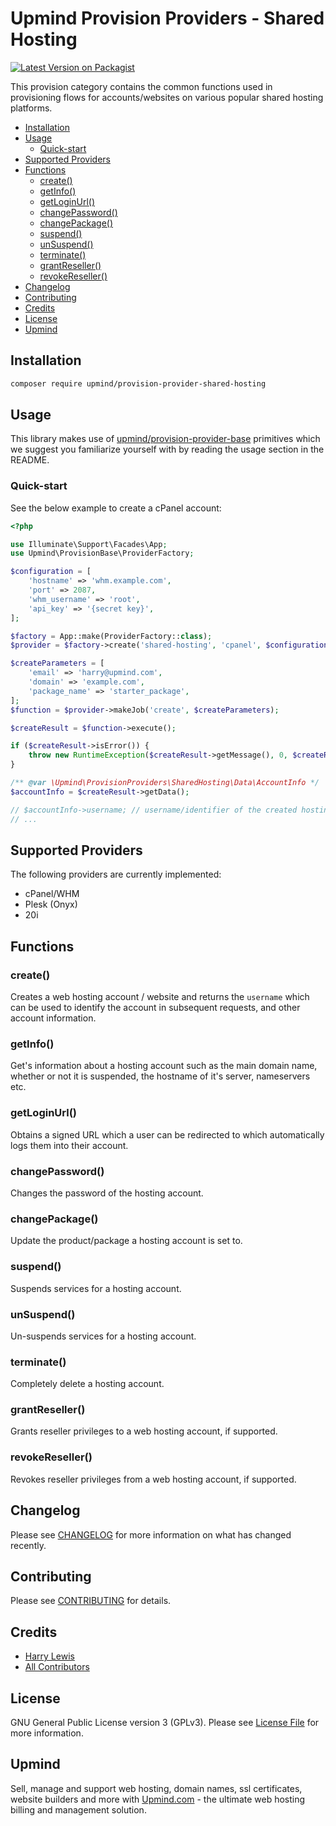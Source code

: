 # Upmind Provision Providers - Shared Hosting

[![Latest Version on Packagist](https://img.shields.io/packagist/v/upmind/provision-provider-shared-hosting.svg?style=flat-square)](https://packagist.org/packages/upmind/provision-provider-shared-hosting)

This provision category contains the common functions used in provisioning flows for accounts/websites on various popular shared hosting platforms.

- [Installation](#installation)
- [Usage](#usage)
  - [Quick-start](#quick-start)
- [Supported Providers](#supported-providers)
- [Functions](#functions)
  - [create()](#create)
  - [getInfo()](#getInfo)
  - [getLoginUrl()](#getLoginUrl)
  - [changePassword()](#changePassword)
  - [changePackage()](#changePackage)
  - [suspend()](#suspend)
  - [unSuspend()](#unSuspend)
  - [terminate()](#terminate)
  - [grantReseller()](#grantReseller)
  - [revokeReseller()](#revokeReseller)
- [Changelog](#changelog)
- [Contributing](#contributing)
- [Credits](#credits)
- [License](#license)
- [Upmind](#upmind)

## Installation

```bash
composer require upmind/provision-provider-shared-hosting
```

## Usage

This library makes use of [upmind/provision-provider-base](https://packagist.org/packages/upmind/provision-provider-base) primitives which we suggest you familiarize yourself with by reading the usage section in the README.

### Quick-start

See the below example to create a cPanel account:

```php
<?php

use Illuminate\Support\Facades\App;
use Upmind\ProvisionBase\ProviderFactory;

$configuration = [
    'hostname' => 'whm.example.com',
    'port' => 2087,
    'whm_username' => 'root',
    'api_key' => '{secret key}',
];

$factory = App::make(ProviderFactory::class);
$provider = $factory->create('shared-hosting', 'cpanel', $configuration);

$createParameters = [
    'email' => 'harry@upmind.com',
    'domain' => 'example.com',
    'package_name' => 'starter_package',
];
$function = $provider->makeJob('create', $createParameters);

$createResult = $function->execute();

if ($createResult->isError()) {
    throw new RuntimeException($createResult->getMessage(), 0, $createResult->getException());
}

/** @var \Upmind\ProvisionProviders\SharedHosting\Data\AccountInfo */
$accountInfo = $createResult->getData();

// $accountInfo->username; // username/identifier of the created hosting account
// ...
```

## Supported Providers

The following providers are currently implemented:
  - cPanel/WHM
  - Plesk (Onyx)
  - 20i

## Functions

### create()

Creates a web hosting account / website and returns the `username` which can be used to identify the account in subsequent requests, and other account information.

### getInfo()

Get's information about a hosting account such as the main domain name, whether or not it is suspended, the hostname of it's server, nameservers etc.

### getLoginUrl()

Obtains a signed URL which a user can be redirected to which automatically logs them into their account.

### changePassword()

Changes the password of the hosting account.

### changePackage()

Update the product/package a hosting account is set to.

### suspend()

Suspends services for a hosting account.

### unSuspend()

Un-suspends services for a hosting account.

### terminate()

Completely delete a hosting account.

### grantReseller()

Grants reseller privileges to a web hosting account, if supported.

### revokeReseller()

Revokes reseller privileges from a web hosting account, if supported.

## Changelog

Please see [CHANGELOG](CHANGELOG.md) for more information on what has changed recently.

## Contributing

Please see [CONTRIBUTING](CONTRIBUTING.md) for details.

## Credits

 - [Harry Lewis](https://github.com/uphlewis)
 - [All Contributors](../../contributors)

## License

GNU General Public License version 3 (GPLv3). Please see [License File](LICENSE.md) for more information.

## Upmind

Sell, manage and support web hosting, domain names, ssl certificates, website builders and more with [Upmind.com](https://upmind.com/start) - the ultimate web hosting billing and management solution.